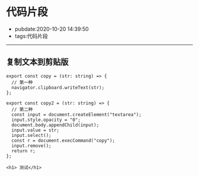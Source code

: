 # 代码片段

- pubdate:2020-10-20 14:39:50
- tags:代码片段

---

## 复制文本到剪贴版

```typescript{.g-code_snippet file-name=copy.ts}
export const copy = (str: string) => {
  // 第一种
  navigator.clipboard.writeText(str);
};

export const copy2 = (str: string) => {
  // 第二种
  const input = document.createElement("textarea");
  input.style.opacity = "0";
  document.body.appendChild(input);
  input.value = str;
  input.select();
  const r = document.execCommand("copy");
  input.remove();
  return r;
};
```

```html{run file-name=test.html}
<h1> 测试</h1>
```
